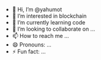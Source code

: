 - 👋 Hi, I’m @yahumot
- 👀 I’m interested in blockchain
- 🌱 I’m currently learning code
- 💞️ I’m looking to collaborate on ...
- 📫 How to reach me ...
- 😄 Pronouns: ...
- ⚡ Fun fact: ...

<!---
yahumot/yahumot is a ✨ special ✨ repository because its `README.md` (this file) appears on your GitHub profile.
You can click the Preview link to take a look at your changes.
--->
